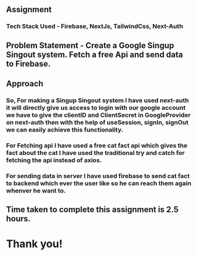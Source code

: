 ## Assignment

### Tech Stack Used - Firebase, NextJs, TailwindCss, Next-Auth

## Problem Statement - Create a Google Singup Singout system. Fetch a free Api and send data to Firebase.

## Approach

### So, For making a Singup Singout system I have used next-auth it will directly give us access to login with our google account we have to give the clientID and ClientSecret in GoogleProvider on next-auth then with the help of useSession, signIn, signOut we can easily achieve this functionality.

### For Fetching api I have used a free cat fact api which gives the fact about the cat I have used the traditional try and catch for fetching the api instead of axios.

### For sending data in server I have used firebase to send cat fact to backend which ever the user like so he can reach them again whenver he want to.

## Time taken to complete this assignment is 2.5 hours.

# Thank you!
